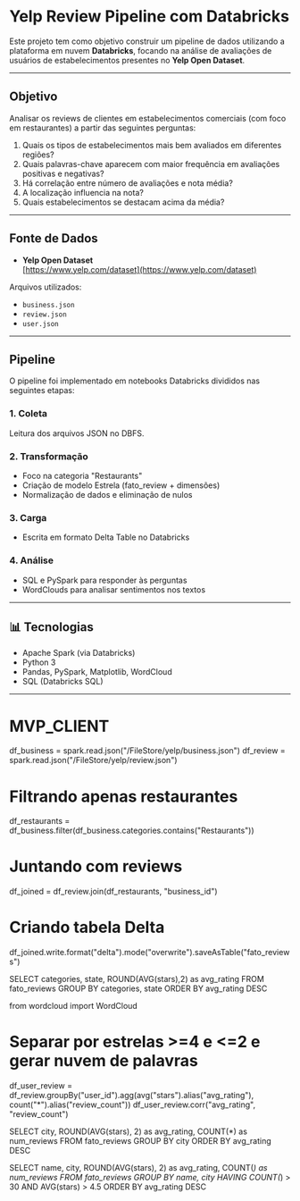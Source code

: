 # Yelp Review Pipeline com Databricks

Este projeto tem como objetivo construir um pipeline de dados utilizando a plataforma em nuvem **Databricks**, focando na análise de avaliações de usuários de estabelecimentos presentes no **Yelp Open Dataset**.

---

## Objetivo

Analisar os reviews de clientes em estabelecimentos comerciais (com foco em restaurantes) a partir das seguintes perguntas:

1. Quais os tipos de estabelecimentos mais bem avaliados em diferentes regiões?
2. Quais palavras-chave aparecem com maior frequência em avaliações positivas e negativas?
3. Há correlação entre número de avaliações e nota média?
4. A localização influencia na nota?
5. Quais estabelecimentos se destacam acima da média?

---

##  Fonte de Dados

- **Yelp Open Dataset**  
  [https://www.yelp.com/dataset](https://www.yelp.com/dataset)

Arquivos utilizados:
- `business.json`
- `review.json`
- `user.json`

---

## Pipeline

O pipeline foi implementado em notebooks Databricks divididos nas seguintes etapas:

### 1. Coleta
Leitura dos arquivos JSON no DBFS.

### 2. Transformação
- Foco na categoria "Restaurants"
- Criação de modelo Estrela (fato_review + dimensões)
- Normalização de dados e eliminação de nulos

### 3. Carga
- Escrita em formato Delta Table no Databricks

### 4. Análise
- SQL e PySpark para responder às perguntas
- WordClouds para analisar sentimentos nos textos

---

## 📊 Tecnologias

- Apache Spark (via Databricks)
-  Python 3
- Pandas, PySpark, Matplotlib, WordCloud
- SQL (Databricks SQL)

---




# MVP_CLIENT
df_business = spark.read.json("/FileStore/yelp/business.json")
df_review = spark.read.json("/FileStore/yelp/review.json")

# Filtrando apenas restaurantes
df_restaurants = df_business.filter(df_business.categories.contains("Restaurants"))

# Juntando com reviews
df_joined = df_review.join(df_restaurants, "business_id")

# Criando tabela Delta
df_joined.write.format("delta").mode("overwrite").saveAsTable("fato_reviews")


SELECT categories, state, ROUND(AVG(stars),2) as avg_rating
FROM fato_reviews
GROUP BY categories, state
ORDER BY avg_rating DESC

from wordcloud import WordCloud
# Separar por estrelas >=4 e <=2 e gerar nuvem de palavras

df_user_review = df_review.groupBy("user_id").agg(avg("stars").alias("avg_rating"), count("*").alias("review_count"))
df_user_review.corr("avg_rating", "review_count")

SELECT city, ROUND(AVG(stars), 2) as avg_rating, COUNT(*) as num_reviews
FROM fato_reviews
GROUP BY city
ORDER BY avg_rating DESC

SELECT name, city, ROUND(AVG(stars), 2) as avg_rating, COUNT(*) as num_reviews
FROM fato_reviews
GROUP BY name, city
HAVING COUNT(*) > 30 AND AVG(stars) > 4.5
ORDER BY avg_rating DESC
